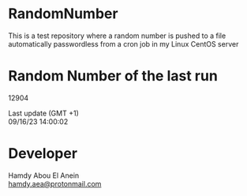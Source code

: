 # RandomNumber    
This is a test repository where a random number is pushed to a file automatically passwordless from a cron job in my Linux CentOS server    
# Random Number of the last run   
12904
      
Last update (GMT +1)    
09/16/23 14:00:02
# Developer    
Hamdy Abou El Anein   
hamdy.aea@protonmail.com
